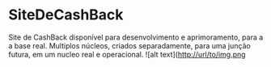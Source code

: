 # SiteDeCashBack
Site de CashBack disponível para desenvolvimento e aprimoramento, para a a base real.
Multiplos núcleos, criados separadamente, para uma junção futura, em um nucleo real e operacional.
![alt text]([http://url/to/img.png]([https://cdn1.vectorstock.com/i/1000x1000/71/55/template-logo-for-cashback-service-vector-20477155.jpg](https://encrypted-tbn0.gstatic.com/images?q=tbn:ANd9GcTa5L8TEUPx1s75nmdQnvmx9SecRms1eYpjIg&s))
